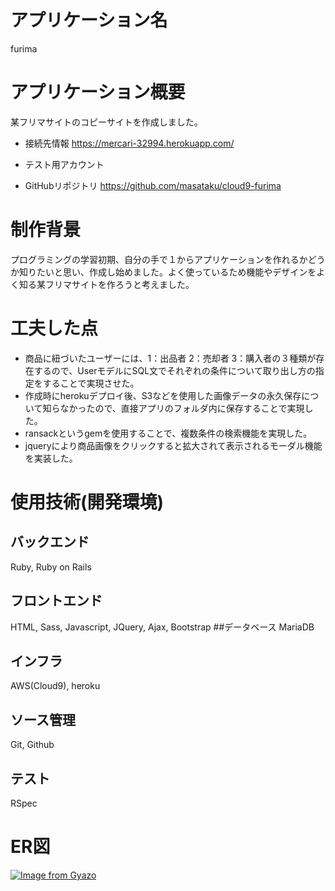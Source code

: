 # アプリケーション名
furima

# アプリケーション概要
某フリマサイトのコピーサイトを作成しました。

- 接続先情報
https://mercari-32994.herokuapp.com/

- テスト用アカウント

- GitHubリポジトリ
https://github.com/masataku/cloud9-furima

# 制作背景
プログラミングの学習初期、自分の手で１からアプリケーションを作れるかどうか知りたいと思い、作成し始めました。よく使っているため機能やデザインをよく知る某フリマサイトを作ろうと考えました。

# 工夫した点
- 商品に紐づいたユーザーには、1：出品者 2：売却者 3：購入者の３種類が存在するので、UserモデルにSQL文でそれぞれの条件について取り出し方の指定をすることで実現させた。
- 作成時にherokuデプロイ後、S3などを使用した画像データの永久保存について知らなかったので、直接アプリのフォルダ内に保存することで実現した。
- ransackというgemを使用することで、複数条件の検索機能を実現した。
- jqueryにより商品画像をクリックすると拡大されて表示されるモーダル機能を実装した。

# 使用技術(開発環境)
## バックエンド
Ruby, Ruby on Rails
## フロントエンド
HTML, Sass, Javascript, JQuery, Ajax, Bootstrap
##データベース
MariaDB
## インフラ
AWS(Cloud9), heroku
## ソース管理
Git, Github
## テスト
RSpec

# ER図
[![Image from Gyazo](https://i.gyazo.com/37e2e4e71b5edf5bf13b1619ce312230.png)](https://gyazo.com/37e2e4e71b5edf5bf13b1619ce312230)






















































































































































































































































































































































































































































































